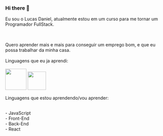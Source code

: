 ### Hi there 👋

Eu sou o Lucas Daniel, atualmente estou em um curso para me tornar um Programador FullStack.

<br> 

<br> 
Quero aprender mais e mais para conseguir um emprego bom, e que eu possa trabalhar da minha casa.
<br>
<br> 
Linguagens que eu ja aprendi:
<br>
<br>
<img src= "https://img.shields.io/badge/HTML-239120?style=for-the-badge&logo=html5&logoColor=white" width="67px"> <img src="https://img.shields.io/badge/CSS-239120?&style=for-the-badge&logo=css3&logoColor=white" width="58px">
<br>
<p>Linguagens que estou aprendendo/vou aprender:</p>
<br>
    - JavaScript 
    <br>
    - Front-End
    <br>
    - Back-End
     <br>
    - React
<br>


